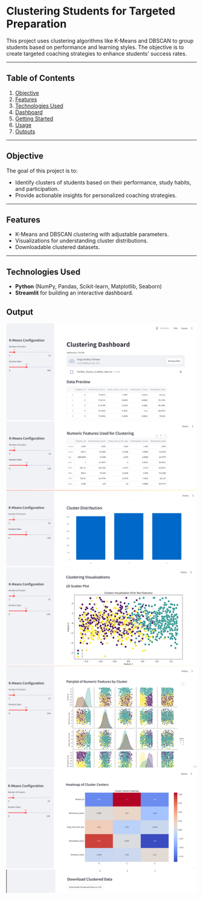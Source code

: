  # Clustering Students for Targeted Preparation  

This project uses clustering algorithms like K-Means and DBSCAN to group students based on performance and learning styles. The objective is to create targeted coaching strategies to enhance students' success rates.

---

## Table of Contents
1. [Objective](#objective)  
2. [Features](#features)  
3. [Technologies Used](#technologies-used)  
4. [Dashboard](#dashboard)  
5. [Getting Started](#getting-started)  
6. [Usage](#usage)  
7. [Outputs](#outputs)  

---

## Objective  
The goal of this project is to:  
- Identify clusters of students based on their performance, study habits, and participation.  
- Provide actionable insights for personalized coaching strategies.  

---

## Features  
- K-Means and DBSCAN clustering with adjustable parameters.  
- Visualizations for understanding cluster distributions.  
- Downloadable clustered datasets.  

---

## Technologies Used  
- **Python** (NumPy, Pandas, Scikit-learn, Matplotlib, Seaborn)  
- **Streamlit** for building an interactive dashboard.  

## Output 
![Output Image 1](https://github.com/minalmmm/-Clustering-Students-for-Targeted-Preparation/blob/main/images/img1.png)
![Output Image 1](https://github.com/minalmmm/-Clustering-Students-for-Targeted-Preparation/blob/main/images/img2.png)
![Output Image 1](https://github.com/minalmmm/-Clustering-Students-for-Targeted-Preparation/blob/main/images/img3.png)
![Output Image 1](https://github.com/minalmmm/-Clustering-Students-for-Targeted-Preparation/blob/main/images/img4.png)
![Output Image 1](https://github.com/minalmmm/-Clustering-Students-for-Targeted-Preparation/blob/main/images/img5.png)
![Output Image 1](https://github.com/minalmmm/-Clustering-Students-for-Targeted-Preparation/blob/main/images/img6.png)
![Output Image 1](https://github.com/minalmmm/-Clustering-Students-for-Targeted-Preparation/blob/main/images/img7.png)
       
